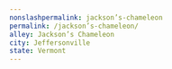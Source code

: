 ```yaml
---
﻿nonslashpermalink: jackson’s-chameleon
permalink: /jackson’s-chameleon/
alley: Jackson’s Chameleon
city: Jeffersonville
state: Vermont
---
```

